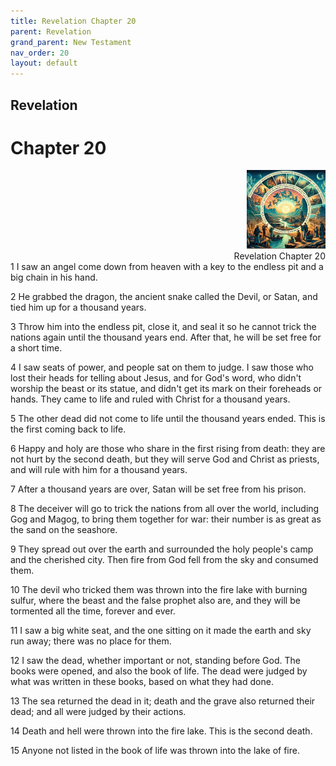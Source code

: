 ```yaml
---
title: Revelation Chapter 20
parent: Revelation
grand_parent: New Testament
nav_order: 20
layout: default
---
```


## Revelation

# Chapter 20

<div style="clear: both; text-align: right;">
    <img src="/assets/Image/Revelation/500/20.jpg" alt="Revelation Chapter 20" class="chapter-image" style="max-width: 25%; height: auto;"/>
    <figcaption style="font-size: 14px;">Revelation Chapter 20</figcaption>
</div>
1 I saw an angel come down from heaven with a key to the endless pit and a big chain in his hand.

2 He grabbed the dragon, the ancient snake called the Devil, or Satan, and tied him up for a thousand years.

3 Throw him into the endless pit, close it, and seal it so he cannot trick the nations again until the thousand years end. After that, he will be set free for a short time.

4 I saw seats of power, and people sat on them to judge. I saw those who lost their heads for telling about Jesus, and for God's word, who didn't worship the beast or its statue, and didn't get its mark on their foreheads or hands. They came to life and ruled with Christ for a thousand years.

5 The other dead did not come to life until the thousand years ended. This is the first coming back to life.

6 Happy and holy are those who share in the first rising from death: they are not hurt by the second death, but they will serve God and Christ as priests, and will rule with him for a thousand years.

7 After a thousand years are over, Satan will be set free from his prison.

8 The deceiver will go to trick the nations from all over the world, including Gog and Magog, to bring them together for war: their number is as great as the sand on the seashore.

9 They spread out over the earth and surrounded the holy people's camp and the cherished city. Then fire from God fell from the sky and consumed them.

10 The devil who tricked them was thrown into the fire lake with burning sulfur, where the beast and the false prophet also are, and they will be tormented all the time, forever and ever.

11 I saw a big white seat, and the one sitting on it made the earth and sky run away; there was no place for them.

12 I saw the dead, whether important or not, standing before God. The books were opened, and also the book of life. The dead were judged by what was written in these books, based on what they had done.

13 The sea returned the dead in it; death and the grave also returned their dead; and all were judged by their actions.

14 Death and hell were thrown into the fire lake. This is the second death.

15 Anyone not listed in the book of life was thrown into the lake of fire.


